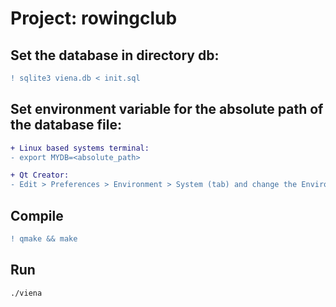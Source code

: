 # Project: rowingclub

## Set the database in directory db:

```diff
! sqlite3 viena.db < init.sql
```

## Set environment variable for the absolute path of the database file:

```diff
+ Linux based systems terminal:
- export MYDB=<absolute_path>

+ Qt Creator:
- Edit > Preferences > Environment > System (tab) and change the Environment by adding MYDB=<absolute_path> line
```

## Compile

```diff
! qmake && make
```

## Run

```css
./viena
```
